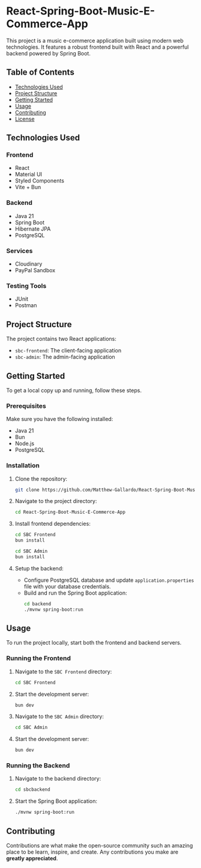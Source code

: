 # React-Spring-Boot-Music-E-Commerce-App

This project is a music e-commerce application built using modern web technologies. It features a robust frontend built with React and a powerful backend powered by Spring Boot.

## Table of Contents
- [Technologies Used](#technologies-used)
- [Project Structure](#project-structure)
- [Getting Started](#getting-started)
- [Usage](#usage)
- [Contributing](#contributing)
- [License](#license)

## Technologies Used

### Frontend
- React
- Material UI
- Styled Components
- Vite + Bun

### Backend
- Java 21
- Spring Boot
- Hibernate JPA
- PostgreSQL

### Services
- Cloudinary
- PayPal Sandbox

### Testing Tools
- JUnit
- Postman

## Project Structure

The project contains two React applications:
- `sbc-frontend`: The client-facing application
- `sbc-admin`: The admin-facing application

## Getting Started

To get a local copy up and running, follow these steps.

### Prerequisites

Make sure you have the following installed:
- Java 21
- Bun
- Node.js
- PostgreSQL

### Installation

1. Clone the repository:
    ```sh
    git clone https://github.com/Matthew-Gallardo/React-Spring-Boot-Music-E-Commerce-App.git
    ```
2. Navigate to the project directory:
    ```sh
    cd React-Spring-Boot-Music-E-Commerce-App
    ```

3. Install frontend dependencies:
    ```sh
    cd SBC Frontend
    bun install
    ```
    ```sh
    cd SBC Admin
    bun install
    ```

4. Setup the backend:
    - Configure PostgreSQL database and update `application.properties` file with your database credentials.
    - Build and run the Spring Boot application:
      ```sh
      cd backend
      ./mvnw spring-boot:run
      ```

## Usage

To run the project locally, start both the frontend and backend servers.

### Running the Frontend

1. Navigate to the `SBC Frontend` directory:
    ```sh
    cd SBC Frontend
    ```
2. Start the development server:
    ```sh
    bun dev
    ```

1. Navigate to the `SBC Admin` directory:
    ```sh
    cd SBC Admin
    ```
2. Start the development server:
    ```sh
    bun dev
    ```

### Running the Backend

1. Navigate to the backend directory:
    ```sh
    cd sbcbackend
    ```
2. Start the Spring Boot application:
    ```sh
    ./mvnw spring-boot:run
    ```

## Contributing

Contributions are what make the open-source community such an amazing place to be learn, inspire, and create. Any contributions you make are **greatly appreciated**.
